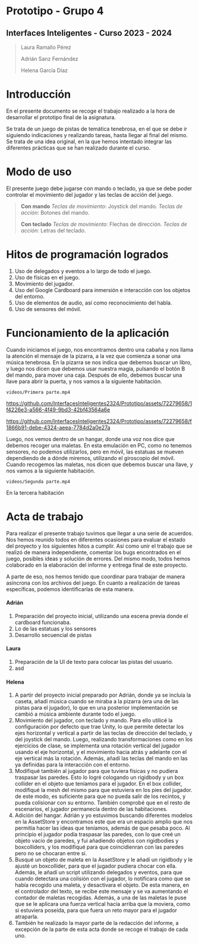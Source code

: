 # Prototipo - Grupo 4
## Interfaces Inteligentes - Curso 2023 - 2024

> Laura Ramallo Pérez
> 
> Adrián Sanz Fernández
> 
> Helena García Díaz

# Introducción

En el presente documento se recoge el trabajo realizado a la hora de desarrollar el prototipo final de la asignatura.

Se trata de un juego de pistas de temática tenebrosa, en el que se debe ir siguiendo indicaciones y realizando tareas, hasta llegar al final del mismo. Se trata de una idea original, en la que hemos intentado integrar las diferentes prácticas que se han realizado durante el curso.

# Modo de uso

El presente juego debe jugarse con mando o teclado, ya que se debe poder controlar el movimiento del jugador y las teclas de acción del juego.

> **Con mando**
> *Teclas de movimiento*: Joystick del mando.
> *Teclas de acción*: Botones del mando.
>
> **Con teclado**
> *Teclas de movimiento*: Flechas de dirección.
> *Teclas de acción*: Letras del teclado.

# Hitos de programación logrados

1. Uso de delegados y eventos a lo largo de todo el juego.
2. Uso de físicas en el juego.
3. Movimiento del jugador.
4. Uso del Google Cardboard para inmersión e interacción con los objetos del entorno.
5. Uso de elementos de audio, así como reconocimiento del habla.
6. Uso de sensores del móvil.

# Funcionamiento de la aplicación

Cuando iniciamos el juego, nos encontramos dentro una cabaña y nos llama la atención el mensaje de la pizarra, a la vez que comienza a sonar una música tenebrosa. En la pizarra se nos indica que debemos buscar un libro, y luego nos dicen que debemos usar nuestra magia, pulsando el botón B del mando, para mover una caja. Después de ello, debemos buscar una llave para abrir la puerta, y nos vamos a la siguiente habitación.

`videos/Primera parte.mp4`



https://github.com/InterfacesInteligentes2324/Prototipo/assets/72279658/1f4226e3-a566-4f49-9bd3-42bf43564a6e



https://github.com/InterfacesInteligentes2324/Prototipo/assets/72279658/f1866b91-debe-4324-aeea-7784d2a0e27a



Luego, nos vemos dentro de un hangar, donde una voz nos dice que debemos recoger una maletas. En esta emulación en PC, como no tenemos sensores, no podemos utilizarlos, pero en móvil, las estatuas se mueven dependiendo de a dónde miremos, utilizando el giroscopio del móvil. Cuando recogemos las maletas, nos dicen que debemos buscar una llave, y nos vamos a la siguiente habitación.

`videos/Segunda parte.mp4`

En la tercera habitación

# Acta de trabajo

Para realizar el presente trabajo tuvimos que llegar a una serie de acuerdos. Nos hemos reunido todos en diferentes ocasiones para evaluar el estado del proyecto y los siguientes hitos a cumplir. Así como unir el trabajo que se realizó de manera independiente, comentar los bugs encontrados en el juego, posibles ideas y solución de errores. Del mismo modo, todos hemos colaborado en la elaboración del informe y entrega final de este proyecto.

A parte de eso, nos hemos tenido que coordinar para trabajar de manera asíncrona con los archivos del juego. En cuanto a realización de tareas específicas, podemos identificarlas de esta manera.

#### Adrián

1. Preparación del proyecto inicial, utilizando una escena previa donde el cardboard funcionaba.
2. Lo de las estatuas y los sensores
3. Desarrollo secuencial de pistas

#### Laura

1. Preparación de la UI de texto para colocar las pistas del usuario.
2. asd
   
#### Helena

1. A partir del proyecto inicial preparado por Adrián, donde ya se incluía la caseta, añadí música cuando se miraba a la pizarra (era una de las pistas para el jugador), lo que en una posterior implementación se cambió a música ambiente durante todo el juego.
2. Movimiento del jugador, con teclado y mando. Para ello utilicé la configuración por defecto que trae Unity, lo que permite detectar los ejes horizontal y vertical a partir de las teclas de dirección del teclado, y del joystick del mando. Luego, realizando transformaciones como en los ejercicios de clase, se implementa una rotación vertical del jugador usando el eje horizontal, y el movimiento hacia atrás y adelante con el eje vertical más la rotación. Además, añadí las teclas del mando en las ya definidas para la interacción con el entorno.
3. Modifiqué también al jugador para que tuviera físicas y no pudiera traspasar las paredes. Esto lo logré cologando un rigidbody y un box collider en el objeto que teníamos para el jugador. En el box collider, modifiqué la mesh del mismo para que estuviera en los pies del jugador. de este modo, es suficiente para que no pueda salir de los recintos, y pueda colisionar con su entorno. También comprobé que en el resto de escenarios, el jugador permanecía dentro de las habitaciones.
4. Adición del hangar. Adrián y yo estuvimos buscando diferentes modelos en la AssetStore y encontramos este que era un espacio amplio que nos permitía hacer las ideas que teníamos, además de que pesaba poco. Al principio el jugador podía traspasar las paredes, con lo que creé un objeto vacío de paredes, y fui añadiendo objetos con rigidbodies y boxcolliders, y los modifiqué para que coincidienran con las paredes pero no se chocaran entre sí.
5. Busqué un objeto de maleta en la AssetStore y le añadí un rigidbody y le ajusté un boxcollider, para que el jugador pudiera chocar con ella. Además, le añadí un script utilizando delegados y eventos, para que cuando detectara una colisión con el jugador, lo notificara como que se había recogido una maleta, y desactivara el objeto. De esta manera, en el controlador del texto, se recibe este mensaje y se va aumentando el contador de maletas recogidas. Además, a una de las maletas le puse que se le aplicara una fuerza vertical hacia arriba que la moviera, como si estuviera poseída, para que fuera un reto mayor para el jugador atraparla.
6. También he realizado la mayor parte de la redacción del informe, a excepción de la parte de esta acta donde se recoge el trabajo de cada uno.
